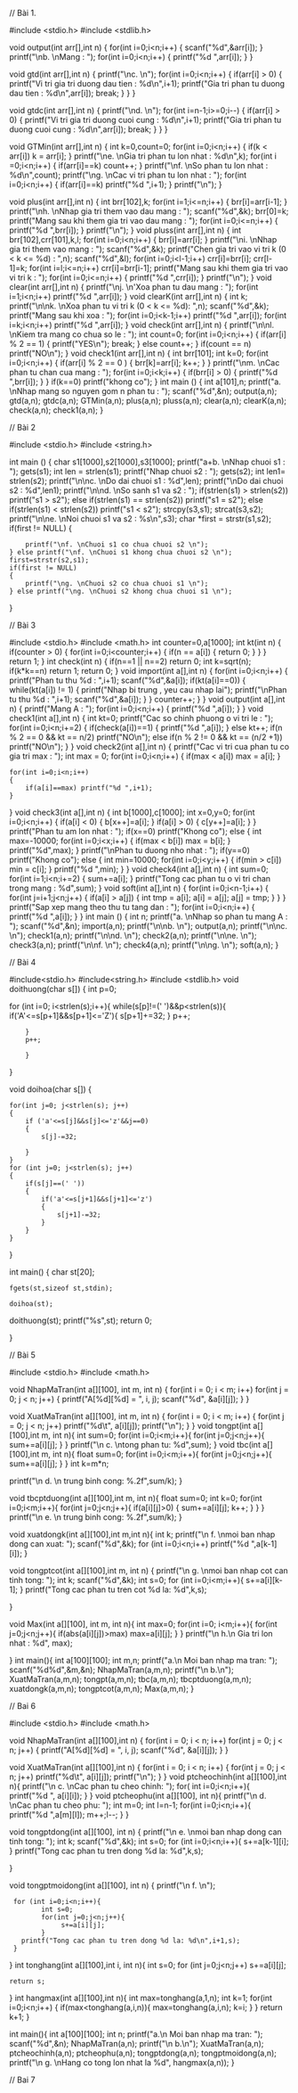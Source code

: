 // Bài 1.

#include <stdio.h>
#include <stdlib.h>


void output(int arr[],int n)
{
	for(int i=0;i<n;i++)
	{
		scanf("%d",&arr[i]);
	}
	printf("\nb. \nMang : ");
	for(int i=0;i<n;i++)
	{
		printf("%d ",arr[i]);
	}
}

void gtd(int arr[],int n)
{
	printf("\nc. \n");
	for(int i=0;i<n;i++)
	{
		if(arr[i] > 0)
		{
			printf("Vi tri gia tri duong dau tien : %d\n",i+1);
			printf("Gia tri phan tu duong dau tien : %d\n",arr[i]);
			break;
		}
	}
}

void gtdc(int arr[],int n)
{
	printf("\nd. \n");
	for(int i=n-1;i>=0;i--)
	{
		if(arr[i] > 0)
		{
			printf("Vi tri gia tri duong cuoi cung : %d\n",i+1);
			printf("Gia tri phan tu duong cuoi cung : %d\n",arr[i]);
			break;
		}
	}
}

void GTMin(int arr[],int n)
{
	int k=0,count=0;
	for(int i=0;i<n;i++)
	{
		if(k < arr[i]) k = arr[i];
	}
	printf("\ne. \nGia tri phan tu lon nhat : %d\n",k);
	for(int i =0;i<n;i++)
	{
		if(arr[i]==k) count++;
	}
	printf("\nf. \nSo phan tu lon nhat : %d\n",count);
	printf("\ng. \nCac vi tri phan tu lon nhat : ");
	for(int i=0;i<n;i++)
	{
		if(arr[i]==k) printf("%d ",i+1);
	}
	printf("\n");
}

void plus(int arr[],int n)
{
	int brr[102],k;
	for(int i=1;i<=n;i++)
	{
		brr[i]=arr[i-1];
	}
	printf("\nh. \nNhap gia tri them vao dau mang : ");
	scanf("%d",&k);
	brr[0]=k;
	printf("Mang sau khi them gia tri vao dau mang : ");
	for(int i=0;i<=n;i++)
	{
		printf("%d ",brr[i]);
	}
	printf("\n");
}
void pluss(int arr[],int n)
{
	int brr[102],crr[101],k,l;
	for(int i=0;i<n;i++)
	{
		brr[i]=arr[i];
	}
	printf("\ni. \nNhap gia tri them vao mang : ");
	scanf("%d",&k);
	printf("Chen gia tri vao vi tri k (0 < k <= %d) : ",n);
	scanf("%d",&l);
	for(int i=0;i<l-1;i++) crr[i]=brr[i];
	crr[l-1]=k;
	for(int i=l;i<=n;i++) crr[i]=brr[i-1];
	printf("Mang sau khi them gia tri vao vi tri k : ");
	for(int i=0;i<=n;i++)
	{
		printf("%d ",crr[i]);
	}
	printf("\n");
}
void clear(int arr[],int n)
{
	printf("\nj. \n'Xoa phan tu dau mang : ");
	for(int i=1;i<n;i++) printf("%d ",arr[i]);
}
void clearK(int arr[],int n)
{
	int k;
	printf("\n\nk. \nXoa phan tu vi tri k (0 < k <= %d): ",n);
	scanf("%d",&k);
	printf("Mang sau khi xoa : ");
	for(int i=0;i<k-1;i++) printf("%d ",arr[i]);
	for(int i=k;i<n;i++) printf("%d ",arr[i]);
}
void check(int arr[],int n)
{
	printf("\n\nl. \nKiem tra mang co chua so le : ");
	int count=0;
	for(int i=0;i<n;i++)
	{
		if(arr[i] % 2 == 1)
		{
			printf("YES\n");
			break;
		} else count++;
	}
	if(count == n) printf("NO\n");
}
void check1(int arr[],int n)
{
	int brr[101];
	int k=0;
	for(int i=0;i<n;i++)
	{
		if(arr[i] % 2 == 0 )
		{
			brr[k]=arr[i];
			k++;
		}
	}
	printf("\nm. \nCac phan tu chan cua mang : ");
	for(int i=0;i<k;i++)
	{
		if(brr[i] > 0)
		{
			printf("%d ",brr[i]);
		}
	}
	if(k==0) printf("khong co");
}
int main ()
{
	int a[101],n;
	printf("a. \nNhap mang so nguyen gom n phan tu : ");
	scanf("%d",&n);
	output(a,n);
	gtd(a,n);
	gtdc(a,n);
	GTMin(a,n);
	plus(a,n);
	pluss(a,n);
	clear(a,n);
	clearK(a,n);
	check(a,n);
	check1(a,n);
}

// Bài 2

#include <stdio.h>
#include <string.h>

int main ()
{
	char s1[1000],s2[1000],s3[1000];
	printf("a+b. \nNhap chuoi s1 : ");
	gets(s1);
	int len = strlen(s1);
	printf("Nhap chuoi s2 : ");
	gets(s2);
	int len1= strlen(s2);
	printf("\n\nc. \nDo dai chuoi s1 : %d",len);
	printf("\nDo dai chuoi s2 : %d",len1);
	printf("\n\nd. \nSo sanh s1 va s2 : ");
	if(strlen(s1) > strlen(s2)) printf("s1 > s2");
	else if(strlen(s1) == strlen(s2)) printf("s1 = s2");
	else if(strlen(s1) < strlen(s2)) printf("s1 < s2");
	strcpy(s3,s1);
	strcat(s3,s2);
	printf("\n\ne. \nNoi chuoi s1 va s2 : %s\n",s3);
	char *first = strstr(s1,s2);
	if(first != NULL)
	{


		printf("\nf. \nChuoi s1 co chua chuoi s2 \n");
	} else printf("\nf. \nChuoi s1 khong chua chuoi s2 \n");
	first=strstr(s2,s1);
	if(first != NULL)
	{
		printf("\ng. \nChuoi s2 co chua chuoi s1 \n");
	} else printf("\ng. \nChuoi s2 khong chua chuoi s1 \n");
}

// Bài 3

#include <stdio.h>
#include <math.h>
int counter=0,a[1000];
int kt(int n)
{
	if(counter > 0)
	{
		for(int i=0;i<counter;i++)
		{
			if(n == a[i])
			{
				return 0;
			}
		}
	}
	return 1;
}
int check(int n)
{
	if(n==1 || n==2) return 0;
	int k=sqrt(n);
	if(k*k==n) return 1;
	return 0;
}
void import(int a[],int n)
{
	for(int i=0;i<n;i++)
	{
		printf("Phan tu thu %d : ",i+1);
		scanf("%d",&a[i]);
		if(kt(a[i]==0))
		{
			while(kt(a[i]) != 1)
			{
				printf("Nhap bi trung , yeu cau nhap lai");
				printf("\nPhan tu thu %d : ",i+1);
				scanf("%d",&a[i]);
			}
		}
		counter++;
	}
}
void output(int a[],int n)
{
	printf("Mang A : ");
	for(int i=0;i<n;i++)
	{
		printf("%d ",a[i]);
	}
}
void check1(int a[],int n)
{
	int kt=0;
	printf("Cac so chinh phuong o vi tri le : ");
	for(int i=0;i<n;i+=2)
	{
		if(check(a[i])==1)
		{
			printf("%d ",a[i]);
		} else kt++;
		if(n % 2 == 0 && kt == n/2) printf("NO\n");
		else if(n % 2 != 0 && kt == (n/2 +1)) printf("NO\n");
	}
}
void check2(int a[],int n)
{
	printf("Cac vi tri cua phan tu co gia tri max : ");
	int max = 0;
	for(int i=0;i<n;i++)
	{
		if(max < a[i]) max = a[i];
	}

	for(int i=0;i<n;i++)
	{
		if(a[i]==max) printf("%d ",i+1);
	}
}
void check3(int a[],int n)
{
	int b[1000],c[1000];
	int x=0,y=0;
	for(int i=0;i<n;i++)
	{
		if(a[i] < 0)
		{
			b[x++]=a[i];
		}
		if(a[i] > 0)
		{
			c[y++]=a[i];
		}
	}
	printf("Phan tu am lon nhat : ");
	if(x==0) printf("Khong co");
	else
	{
		int max=-10000;
		for(int i=0;i<x;i++)
		{
			if(max < b[i]) max = b[i];
		}
		printf("%d",max);
	}
	printf("\nPhan tu duong nho nhat : ");
	if(y==0) printf("Khong co");
	else
	{
		int min=10000;
		for(int i=0;i<y;i++)
		{
			if(min > c[i]) min = c[i];
		}
		printf("%d ",min);
	}
}
void check4(int a[],int n)
{
	int sum=0;
	for(int i=1;i<n;i+=2)
	{
		sum+=a[i];
	}
	printf("Tong cac phan tu o vi tri chan trong mang : %d",sum);
}
void soft(int a[],int n)
{
	for(int i=0;i<n-1;i++)
	{
		for(int j=i+1;j<n;j++)
		{
			if(a[i] > a[j])
			{
				int tmp = a[i];
				a[i] = a[j];
				a[j] = tmp;
			}
		}
	}
	printf("Sap xep mang theo thu tu tang dan : ");
	for(int i=0;i<n;i++)
	{
		printf("%d ",a[i]);
	}
}
int main ()
{
	int n;
	printf("a. \nNhap so phan tu mang A : ");
	scanf("%d",&n);
	import(a,n);
	printf("\n\nb. \n");
	output(a,n);
	printf("\n\nc. \n");
	check1(a,n);
	printf("\n\nd. \n");
	check2(a,n);
	printf("\n\ne. \n");
	check3(a,n);
	printf("\n\nf. \n");
	check4(a,n);
	printf("\n\ng. \n");
	soft(a,n);
}


// Bài 4


#include<stdio.h>
#include<string.h>
#include <stdlib.h>
void doithuong(char s[])
{
    int p=0;

  for (int i=0; i<strlen(s);i++){
  while(s[p]!=(' ')&&p<strlen(s)){
                if('A'<=s[p+1]&&s[p+1]<='Z'){
                s[p+1]+=32;
                }
              p++;

        }
        p++;

        }
}

void doihoa(char s[])
{

    for(int j=0; j<strlen(s); j++)
    {
        if ('a'<=s[j]&&s[j]<='z'&&j==0)
        { 
            s[j]-=32;

        }
    }
    for (int j=0; j<strlen(s); j++)
    {
        if(s[j]==(' '))
        {
            if('a'<=s[j+1]&&s[j+1]<='z')
            {
                s[j+1]-=32;
            }
        }
    }
}

int main()
{
    char st[20];

    fgets(st,sizeof st,stdin);

    doihoa(st);
   doithuong(st);
    printf("%s",st);
    return 0;

}


// Bài 5 


#include <stdio.h>
#include <math.h>




void NhapMaTran(int a[][100], int m, int n)
{
   for(int i = 0; i < m; i++)
      for(int j = 0; j < n; j++)
      {
         printf("A[%d][%d] = ", i, j);
         scanf("%d", &a[i][j]);
      }
}

void XuatMaTran(int a[][100], int m, int n)
{
   for(int i = 0; i < m; i++)
   {
      for(int j = 0; j < n; j++)
         printf("%d\t", a[i][j]);
      printf("\n");
   }
}
 void tongpt(int a[][100],int m, int n){
 int sum=0;
 for(int i=0;i<m;i++){
    for(int j=0;j<n;j++){
        sum+=a[i][j];
    }
  }
  printf("\n c. \ntong phan tu: %d",sum);
 }
 void tbc(int a[][100],int m, int n){
 float sum=0;
 for(int i=0;i<m;i++){
    for(int j=0;j<n;j++){
        sum+=a[i][j];
    }
 }
 int k=m*n;

 printf("\n d. \n trung binh cong: %.2f",sum/k);
 }

 void tbcptduong(int a[][100],int m, int n){
 float sum=0;
 int k=0;
 for(int i=0;i<m;i++){
    for(int j=0;j<n;j++){
        if(a[i][j]>0)
        {
            sum+=a[i][j];
             k++;
         }
    }
 }
 printf("\n e. \n trung binh cong: %.2f",sum/k);
 }

 void xuatdongk(int a[][100],int m,int n){
    int k;
    printf("\n f. \nmoi ban nhap dong can xuat: ");
    scanf("%d",&k);
    for (int i=0;i<n;i++) printf("%d ",a[k-1][i]);
 }

 void tongptcot(int a[][100],int m, int n)
 {
     printf("\n g. \nmoi ban nhap cot can tinh tong: ");
     int k; scanf("%d",&k);
     int s=0;
     for (int i=0;i<m;i++){
        s+=a[i][k-1];
     }
     printf("Tong cac phan tu tren cot %d la: %d",k,s);

 }

 void Max(int a[][100], int m, int n){
     int max=0;
     for(int i=0; i<m;i++){
        for(int j=0;j<n;j++){
            if(abs(a[i][j])>max) max=a[i][j];
     }
     }
     printf("\n h.\n Gia tri lon nhat : %d", max);

 }
 int main(){
  int a[100][100];
  int m,n;
  printf("a.\n Moi ban nhap ma tran: ");
  scanf("%d%d",&m,&n);
  NhapMaTran(a,m,n);
  printf("\n b.\n");
  XuatMaTran(a,m,n);
  tongpt(a,m,n);
  tbc(a,m,n);
  tbcptduong(a,m,n);
  xuatdongk(a,m,n);
  tongptcot(a,m,n);
  Max(a,m,n);
 }

// Bai 6 


#include <stdio.h>
#include <math.h>




void NhapMaTran(int a[][100],int n)
{
   for(int i = 0; i < n; i++)
      for(int j = 0; j < n; j++)
      {
         printf("A[%d][%d] = ", i, j);
         scanf("%d", &a[i][j]);
      }
}

void XuatMaTran(int a[][100],int n)
{
   for(int i = 0; i < n; i++)
   {
      for(int j = 0; j < n; j++)
         printf("%d\t", a[i][j]);
      printf("\n");
   }
}
void ptcheochinh(int a[][100],int n){
   printf("\n c. \nCac phan tu cheo chinh: ");
   for( int i=0;i<n;i++){
    printf("%d ", a[i][i]);
   }
}
void ptcheophu(int a[][100], int n){
    printf("\n d. \nCac phan tu cheo phu: ");
       int m=0;
       int l=n-1;
        for(int i=0;i<n;i++){
        printf("%d ",a[m][l]);
        m++;l--;
    }
}



void tongptdong(int a[][100], int n)
 {
     printf("\n e. \nmoi ban nhap dong can tinh tong: ");
     int k; scanf("%d",&k);
     int s=0;
     for (int i=0;i<n;i++){
        s+=a[k-1][i];
     }
     printf("Tong cac phan tu tren dong %d la: %d",k,s);

 }

 void tongptmoidong(int a[][100], int n)
 {
     printf("\n f. \n");


     for (int i=0;i<n;i++){
            int s=0;
            for(int j=0;j<n;j++){
                 s+=a[i][j];
            }
       printf("Tong cac phan tu tren dong %d la: %d\n",i+1,s);
     }


 }
 int tonghang(int a[][100],int i, int n){
    int s=0;
    for (int j=0;j<n;j++) s+=a[i][j];

    return s;
 }
 int hangmax(int a[][100],int n){
   int max=tonghang(a,1,n);
   int k=1;
   for(int i=0;i<n;i++)
   {
       if(max<tonghang(a,i,n)){
        max=tonghang(a,i,n);
        k=i;
       }
   }
   return k+1;
 }



 int main(){
  int a[100][100];
  int n;
  printf("a.\n Moi ban nhap ma tran: ");
  scanf("%d",&n);
  NhapMaTran(a,n);
  printf("\n b.\n");
  XuatMaTran(a,n);
  ptcheochinh(a,n);
  ptcheophu(a,n);
  tongptdong(a,n);
  tongptmoidong(a,n);
  printf("\n g. \nHang co tong lon nhat la %d", hangmax(a,n));
 }

// Bai 7





